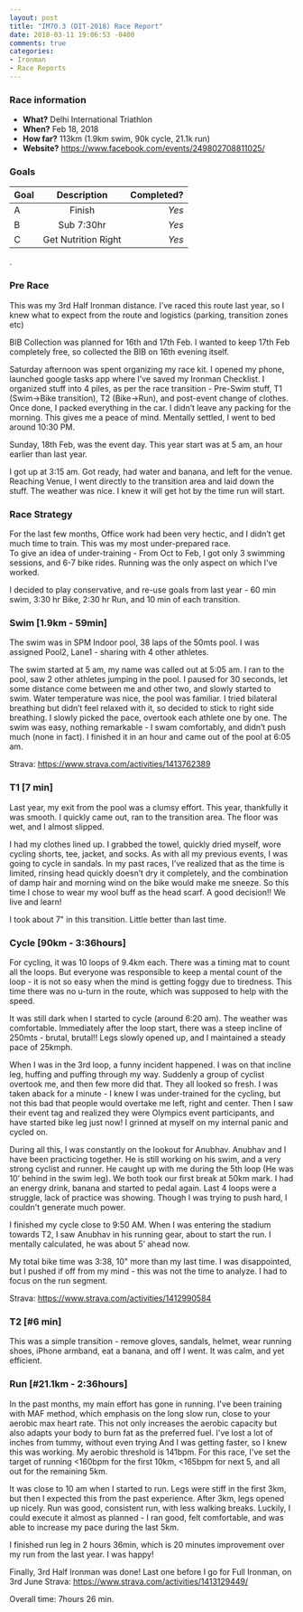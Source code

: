 ```yaml
---
layout: post
title: "IM70.3 (DIT-2018) Race Report"
date: 2018-03-11 19:06:53 -0400
comments: true
categories: 
- Ironman
- Race Reports
---
```


### Race information
* **What?** Delhi International Triathlon
* **When?** Feb 18, 2018
* **How far?** 113km (1.9km swim, 90k cycle, 21.1k run)
* **Website?** https://www.facebook.com/events/249802708811025/
 
<!--more-->
### Goals

| Goal | Description | Completed? |
|------|:-----------:|-----------:|
| A |Finish | *Yes* |
| B |Sub 7:30hr | *Yes* |
| C |Get Nutrition Right | *Yes* |
    
.   
### Pre Race
This was my 3rd Half Ironman distance. 
I’ve raced this route last year, so I knew what to expect from the route and logistics (parking, transition zones etc)

BIB Collection was planned for 16th and 17th Feb. I wanted to keep 17th Feb completely free, so collected the BIB on 16th evening itself.

Saturday afternoon was spent organizing my race kit. I opened my phone, launched google tasks app where I’ve saved my Ironman Checklist. 
I organized stuff into 4 piles, as per the race transition - Pre-Swim stuff, T1 (Swim->Bike transition), T2 (Bike->Run), and post-event change of clothes. 
Once done, I packed everything in the car. I didn’t leave any packing for the morning. This gives me a peace of mind. Mentally settled, I went to bed around 10:30 PM.

Sunday, 18th Feb, was the event day. This year start was at 5 am, an hour earlier than last year. 

I got up at 3:15 am. Got ready, had water and banana, and left for the venue.
Reaching Venue, I went directly to the transition area and laid down the stuff. The weather was nice. I knew it will get hot by the time run will start.
 
### Race Strategy
For the last few months, Office work had been very hectic, and I didn’t get much time to train. This was my most under-prepared race.  
To give an idea of under-training - From Oct to Feb, I got only 3 swimming sessions, and 6-7 bike rides. Running was the only aspect on which I've worked. 

I decided to play conservative, and re-use goals from last year - 60 min swim, 3:30 hr Bike, 2:30 hr Run, and 10 min of each transition. 
 
### Swim [1.9km - 59min]
The swim was in SPM Indoor pool, 38 laps of the 50mts pool. I was assigned Pool2, Lane1 - sharing with 4 other athletes. 
 
The swim started at 5 am, my name was called out at 5:05 am. I ran to the pool, saw 2 other athletes jumping in the pool. 
I paused for 30 seconds, let some distance come between me and other two, and slowly started to swim.
Water temperature was nice, the pool was familiar. I tried bilateral breathing but didn’t feel relaxed with it, so decided to stick to right side breathing. 
I slowly picked the pace, overtook each athlete one by one. 
The swim was easy, nothing remarkable - I swam comfortably, and didn’t push much (none in fact). I finished it in an hour and came out of the pool at 6:05 am.
 
Strava: https://www.strava.com/activities/1413762389
 
### T1 [7 min]
Last year, my exit from the pool was a clumsy effort. This year, thankfully it was smooth. I quickly came out, ran to the transition area. The floor was wet, and I almost slipped. 

I had my clothes lined up. I grabbed the towel, quickly dried myself, wore cycling shorts, tee, jacket, and socks. As with all my previous events, I was going to cycle in sandals. 
In my past races, I’ve realized that as the time is limited, rinsing head quickly doesn’t dry it completely, and the combination of damp hair and morning wind on the bike would make me sneeze. So this time I chose to wear my wool buff as the head scarf. A good decision!! We live and learn!

I took about 7" in this transition. Little better than last time.
 
### Cycle [90km - 3:36hours]
For cycling, it was 10 loops of 9.4km each. There was a timing mat to count all the loops. But everyone was responsible to keep a mental count of the loop - it is not so easy when the mind is getting foggy due to tiredness. 
This time there was no u-turn in the route, which was supposed to help with the speed. 

It was still dark when I started to cycle (around 6:20 am). The weather was comfortable. 
Immediately after the loop start, there was a steep incline of 250mts - brutal, brutal!! Legs slowly opened up, and I maintained a steady pace of 25kmph. 

When I was in the 3rd loop, a funny incident happened. I was on that incline leg, huffing and puffing through my way. Suddenly a group of cyclist overtook me, and then few more did that. They all looked so fresh. I was taken aback for a minute - I knew I was under-trained for the cycling, but not this bad that people would overtake me left, right and center. Then I saw their event tag and realized they were Olympics event participants, and have started bike leg just now! I grinned at myself on my internal panic and cycled on. 

During all this, I was constantly on the lookout for Anubhav. Anubhav and I have been practicing together. He is still working on his swim, and a very strong cyclist and runner. He caught up with me during the 5th loop (He was 10’ behind in the swim leg). We both took our first break at 50km mark. I had an energy drink, banana and started to pedal again. 
Last 4 loops were a struggle, lack of practice was showing. Though I was trying to push hard, I couldn't generate much power. 

I finished my cycle close to 9:50 AM. When I was entering the stadium towards T2, I saw Anubhav in his running gear, about to start the run. I mentally calculated, he was about 5’ ahead now.

My total bike time was 3:38, 10" more than my last time. I was disappointed, but I pushed if off from my mind - this was not the time to analyze. I had to focus on the run segment. 

Strava: https://www.strava.com/activities/1412990584
 
 
### T2 [#6 min]
This was a simple transition - remove gloves, sandals, helmet, wear running shoes, iPhone armband, eat a banana, and off I went. It was calm, and yet efficient. 
 
 
### Run [#21.1km - 2:36hours]
In the past months, my main effort has gone in running. I've been training with MAF method, which emphasis on the long slow run, close to your aerobic max heart rate. This not only increases the aerobic capacity but also adapts your body to burn fat as the preferred fuel. I've lost a lot of inches from tummy, without even trying And I was getting faster, so I knew this was working.
My aerobic threshold is 141bpm. For this race, I've set the target of running <160bpm for the first 10km, <165bpm for next 5, and all out for the remaining 5km.

It was close to 10 am when I started to run. Legs were stiff in the first 3km, but then I expected this from the past experience. After 3km, legs opened up nicely. Run was good, consistent run, with less walking breaks. Luckily, I could execute it almost as planned - I ran good, felt comfortable, and was able to increase my pace during the last 5km.

I finished run leg in 2 hours 36min, which is 20 minutes improvement over my run from the last year. I was happy! 

Finally, 3rd Half Ironman was done! Last one before I go for Full Ironman, on 3rd June
Strava: https://www.strava.com/activities/1413129449/
 
Overall time: 7hours 26 min.


